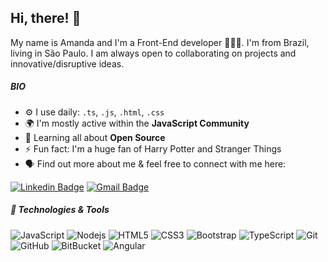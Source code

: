 ## Hi, there! 👋

My name is Amanda and I'm a Front-End developer 👩🏻‍💻. I'm from Brazil, living in São Paulo. I am always open to collaborating on projects and innovative/disruptive ideas. 


##### BIO


- ⚙️ I use daily: `.ts`, `.js`, `.html`, `.css`
- 🌍 I'm mostly active within the **JavaScript Community**
- 🌱 Learning all about **Open Source**
- ⚡️ Fun fact: I'm a huge fan of Harry Potter and Stranger Things
- 🗣️ Find out more about me & feel free to connect with me here:

[![Linkedin Badge](https://img.shields.io/badge/-Amanda-blue?style=flat-square&logo=Linkedin&logoColor=white&link=https://www.linkedin.com/in/amanda-carnevali-63aa29219/)](https://www.linkedin.com/in/amanda-carnevali-63aa29219/)
[![Gmail Badge](https://img.shields.io/badge/-amcarnevali92@gmail.com-c14438?style=flat-square&logo=Gmail&logoColor=white&link=mailto:amcarnevali92@gmail.com)](mailto:amcarnevali92@gmail.com)

##### 🔧 Technologies & Tools

![JavaScript](https://img.shields.io/badge/-JavaScript-black?style=flat-square&logo=javascript)
![Nodejs](https://img.shields.io/badge/-Nodejs-black?style=flat-square&logo=Node.js)
![HTML5](https://img.shields.io/badge/-HTML5-E34F26?style=flat-square&logo=html5&logoColor=white)
![CSS3](https://img.shields.io/badge/-CSS3-1572B6?style=flat-square&logo=css3)
![Bootstrap](https://img.shields.io/badge/-Bootstrap-563D7C?style=flat-square&logo=bootstrap)
![TypeScript](https://img.shields.io/badge/-TypeScript-007ACC?style=flat-square&logo=typescript)
![Git](https://img.shields.io/badge/-Git-black?style=flat-square&logo=git)
![GitHub](https://img.shields.io/badge/-GitHub-181717?style=flat-square&logo=github)
![BitBucket](https://img.shields.io/badge/-BitBucket-darkblue?style=flat-square&logo=bitbucket)
![Angular](https://img.shields.io/badge/-Angular-red?style=flat-square&logo=angular)

